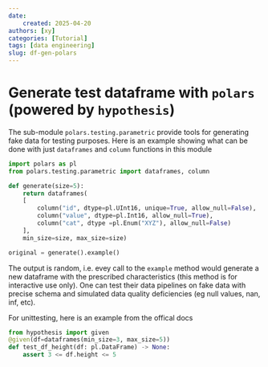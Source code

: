 ```yaml
---
date:
    created: 2025-04-20
authors: [xy]
categories: [Tutorial]
tags: [data engineering]
slug: df-gen-polars
---
```


# Generate test dataframe with `polars` (powered by `hypothesis`) 

<!-- more -->
The sub-module `polars.testing.parametric` provide tools for generating fake data for testing purposes.
Here is an example showing what can be done with just `dataframes` and `column` functions in this module
```py
import polars as pl
from polars.testing.parametric import dataframes, column

def generate(size=5):
    return dataframes(
    [
        column("id", dtype=pl.UInt16, unique=True, allow_null=False), 
        column("value", dtype=pl.Int16, allow_null=True), 
        column("cat", dtype =pl.Enum("XYZ"), allow_null=False)
    ], 
    min_size=size, max_size=size)

original = generate().example()
```

The output is random, i.e. evey call to the `example` method would generate a new dataframe with the prescribed characteristics (this method is for interactive use only). One can test their data pipelines on fake data with precise schema and simulated data quality deficiencies (eg null values, nan, inf, etc). 

For unittesting, here is an example from the offical docs

```py
from hypothesis import given
@given(df=dataframes(min_size=3, max_size=5))
def test_df_height(df: pl.DataFrame) -> None:
    assert 3 <= df.height <= 5
```